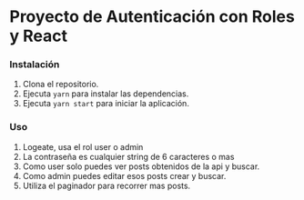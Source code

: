 # Proyecto de Autenticación con Roles y React

### Instalación

1. Clona el repositorio.
2. Ejecuta `yarn` para instalar las dependencias.
3. Ejecuta `yarn start` para iniciar la aplicación.

### Uso

1. Logeate, usa el rol user o admin
2. La contraseña es cualquier string de 6 caracteres o mas
3. Como user solo puedes ver posts obtenidos de la api y buscar.
4. Como admin puedes editar esos posts crear y buscar.
5. Utiliza el paginador para recorrer mas posts.
